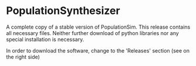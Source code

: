 # PopulationSynthesizer
A complete copy of a stable version of PopulationSim. This release contains all necessary files. Neither further download of python libraries nor any special installation is necessary.

In order to download the software, change to the 'Releases' section (see on the right side)
